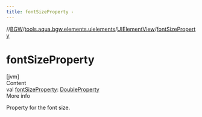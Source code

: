 ```yaml
---
title: fontSizeProperty -
---
```

//[BGW](../../../index.md)/[tools.aqua.bgw.elements.uielements](../index.md)/[UIElementView](index.md)/[fontSizeProperty](font-size-property.md)



# fontSizeProperty  
[jvm]  
Content  
val [fontSizeProperty](font-size-property.md): [DoubleProperty](../../tools.aqua.bgw.observable/-double-property/index.md)  
More info  


Property for the font size.

  



